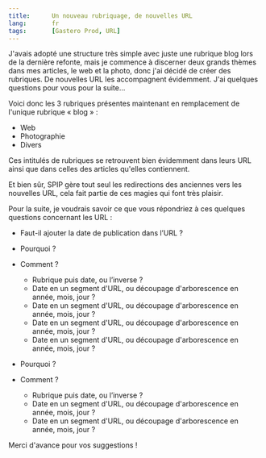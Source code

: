 ```yaml
---
title:      Un nouveau rubriquage, de nouvelles URL
lang:       fr
tags:       [Gastero Prod, URL]
---
```


J'avais adopté une structure très simple avec juste une rubrique blog lors de la dernière refonte, mais je commence à discerner deux grands thèmes dans mes articles, le web et la photo, donc j'ai décidé de créer des rubriques. De nouvelles URL les accompagnent évidemment. J'ai quelques questions pour vous pour la suite…

Voici donc les 3 rubriques présentes maintenant en remplacement de l'unique rubrique « blog » :

- Web
- Photographie
- Divers

Ces intitulés de rubriques se retrouvent bien évidemment dans leurs URL ainsi que dans celles des articles qu'elles contiennent.

Et bien sûr, SPIP gère tout seul les redirections des anciennes vers les nouvelles URL, cela fait partie de ces magies qui font très plaisir.

Pour la suite, je voudrais savoir ce que vous répondriez à ces quelques questions concernant les URL :

- Faut-il ajouter la date de publication dans l’URL ?
- Pourquoi ?
- Comment  ?
    - Rubrique puis date, ou l’inverse ?
    - Date en un segment d'URL, ou découpage d'arborescence en année, mois, jour ?
    - Date en un segment d'URL, ou découpage d'arborescence en année, mois, jour ?
    - Date en un segment d'URL, ou découpage d'arborescence en année, mois, jour ?
    - Date en un segment d'URL, ou découpage d'arborescence en année, mois, jour ?

- Pourquoi ?
- Comment  ?
    - Rubrique puis date, ou l’inverse ?
    - Date en un segment d'URL, ou découpage d'arborescence en année, mois, jour ?
    - Date en un segment d'URL, ou découpage d'arborescence en année, mois, jour ?

Merci d'avance pour vos suggestions !

